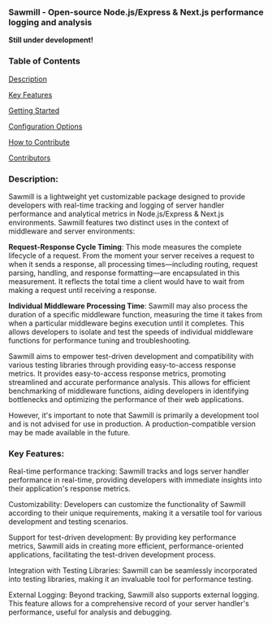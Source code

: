 ### Sawmill - Open-source Node.js/Express & Next.js performance logging and analysis
**Still under development!**

### **Table of Contents**


[Description]()

[Key Features]()

[Getting Started]()

[Configuration Options]()

[How to Contribute]()

[Contributors]()

### **Description**:

Sawmill is a lightweight yet customizable package designed to provide developers with real-time tracking and logging of server handler performance and analytical metrics in Node.js/Express & Next.js environments. Sawmill features two distinct uses in the context of middleware and server environments:

**Request-Response Cycle Timing**: This mode measures the complete lifecycle of a request. From the moment your server receives a request to when it sends a response, all processing times—including routing, request parsing, handling, and response formatting—are encapsulated in this measurement. It reflects the total time a client would have to wait from making a request until receiving a response.

**Individual Middleware Processing Time**: Sawmill may also process the duration of a specific middleware function, measuring the time it takes from when a particular middleware begins execution until it completes. This allows developers to isolate and test the speeds of individual middleware functions for performance tuning and troubleshooting. 

Sawmill aims to empower test-driven development and compatibility with various testing libraries through providing easy-to-access response metrics. It provides easy-to-access response metrics, promoting streamlined and accurate performance analysis. This allows for efficient benchmarking of middleware functions, aiding developers in identifying bottlenecks and optimizing the performance of their web applications. 

However, it's important to note that Sawmill is primarily a development tool and is not advised for use in production. A production-compatible version may be made available in the future.

### **Key Features**:
Real-time performance tracking: Sawmill tracks and logs server handler performance in real-time, providing developers with immediate insights into their application's response metrics.

Customizability: Developers can customize the functionality of Sawmill according to their unique requirements, making it a versatile tool for various development and testing scenarios.

Support for test-driven development: By providing key performance metrics, Sawmill aids in creating more efficient, performance-oriented applications, facilitating the test-driven development process.

Integration with Testing Libraries: Sawmill can be seamlessly incorporated into testing libraries, making it an invaluable tool for performance testing.

External Logging: Beyond tracking, Sawmill also supports external logging. This feature allows for a comprehensive record of your server handler's performance, useful for analysis and debugging.

